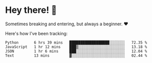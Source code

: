 # Hey there! 👋
Sometimes breaking and entering, but always a beginner. ❤️

Here's how I've been tracking:
<!--START_SECTION:waka-->

```text
Python       6 hrs 39 mins   ██████████████████░░░░░░░   72.35 %
JavaScript   1 hr 12 mins    ███▒░░░░░░░░░░░░░░░░░░░░░   13.18 %
JSON         1 hr 6 mins     ███░░░░░░░░░░░░░░░░░░░░░░   12.04 %
Text         13 mins         ▓░░░░░░░░░░░░░░░░░░░░░░░░   02.44 %
```

<!--END_SECTION:waka-->
